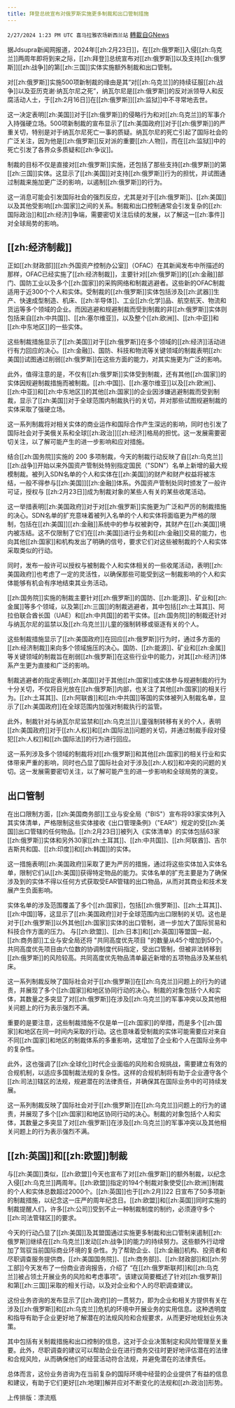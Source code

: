 ```yaml
---
title: 拜登总统宣布对俄罗斯实施更多制裁和出口管制措施
---
```

`2/27/2024 1:23 PM UTC 喜马拉雅农场新西兰站` [轉載自GNews](https://gnews.org/articles/2345631)

据Jdsupra新闻网报道，2024年[[zh:2月23日]]，在[[zh:俄罗斯]]入侵[[zh:乌克兰]]两周年即将到来之际，[[zh:拜登]]总统宣布对[[zh:俄罗斯]]以及支持[[zh:俄罗斯]][[zh:战争]]的第[[zh:三国]]实体实施额外制裁和出口管制。

对[[zh:俄罗斯]]实施500项新制裁的缘由是其“对[[zh:乌克兰]]的持续征服[[zh:战争]]以及亚历克谢·纳瓦尔尼之死”，纳瓦尔尼是[[zh:俄罗斯]]的反对派领导人和反腐活动人士，于[[zh:2月16日]]在[[zh:俄罗斯]][[zh:监狱]]中不寻常地去世。

这一决定表明[[zh:美国]]对于[[zh:俄罗斯]]的侵略行为和对[[zh:乌克兰]]的军事介入持强硬立场。500项新制裁的宣布显示了[[zh:美国政府]]对于[[zh:俄罗斯]]的严重关切，特别是对于纳瓦尔尼死亡一事的质疑。纳瓦尔尼的死亡引起了国际社会的广泛关注，因为他是[[zh:俄罗斯]]反对派的重要[[zh:人物]]，而在[[zh:监狱]]中的死亡引发了各界众多质疑和[[zh:争议]]。

制裁的目标不仅是直接对[[zh:俄罗斯]]实施，还包括了那些支持[[zh:俄罗斯]]的第[[zh:三国]]实体。这显示了[[zh:美国]]对支持[[zh:俄罗斯]]行为的担忧，并试图通过制裁来施加更广泛的影响，以遏制[[zh:俄罗斯]]的行为。

这一消息可能会引发国际社会的强烈反应，尤其是对于[[zh:俄罗斯]]、[[zh:美国]]以及其他受影响[[zh:国家]]之间的关系。制裁和出口控制通常会引发复杂的[[zh:国际政治]]和[[zh:经济]]争端，需要密切关注后续的发展，以了解这一[[zh:事件]]对全球局势的影响。

## [[zh:经济制裁]]

正如[[zh:财政部]][[zh:外国资产控制办公室]]（OFAC）在其新闻发布中所描述的那样，OFAC已经实施了[[zh:经济制裁]]，主要针对[[zh:俄罗斯]]的[[zh:金融]]部门、国防工业以及多个[[zh:国家]]的采购网络和制裁逃避者。这些新的OFAC制裁适用于近300个个人和实体。受制裁的[[zh:俄罗斯]]实体包括涉及[[zh:武器]]生产、快速成型制造、机床、[[zh:半导体]]、工业[[zh:化学]]品、航空航天、物流和货运等多个领域的企业。而因逃避和规避制裁而受到制裁的非[[zh:俄罗斯]]实体则包括来自[[zh:中共国]]、[[zh:塞尔维亚]]，以及整个[[zh:欧洲]]、[[zh:中亚]]和[[zh:中东地区]]的一些实体。

这些制裁措施显示了[[zh:美国]]对于[[zh:俄罗斯]]在多个领域的[[zh:经济]]活动进行有力回应的决心。[[zh:金融]]、国防、科技和物流等关键领域的制裁表明[[zh:美国]]试图通过削弱[[zh:俄罗斯]]在这些方面的能力，对其实施更为广泛的影响。

此外，值得注意的是，不仅有[[zh:俄罗斯]]实体受到制裁，还有其他[[zh:国家]]的实体因规避制裁措施而被制裁。[[zh:中国]]、[[zh:塞尔维亚]]以及[[zh:欧洲]]、[[zh:中亚]]和[[zh:中东地区]]的其他[[zh:国家]]的企业因涉嫌逃避制裁而受到制裁，显示了[[zh:美国]]对于全球范围内制裁执行的关切，并对那些试图规避制裁的实体采取了强硬立场。

这一系列制裁将对相关实体的商业运作和国际合作产生深远的影响，同时也引发了国际社会对于美俄关系和全球[[zh:政治]][[zh:经济]]格局的担忧。这一发展需要密切关注，以了解可能产生的进一步影响和应对措施。

结合[[zh:国务院]]实施的 200 多项制裁，今天的制裁行动反映了自[[zh:乌克兰]][[zh:战争]]开始以来外国资产管制处特别指定国民（"SDN"）名单上新增的最大规模制裁。被列入SDN名单的个人和实体在[[zh:美国]]的财产和财产权益将被冻结，一般不得参与[[zh:美国]][[zh:金融]]体系。外国资产管制处同时颁发了一般许可证，授权与 [[zh:2月23日]]成为制裁对象的某些人有关的某些收尾活动。

这一举措表明[[zh:美国政府]]对于对[[zh:俄罗斯]]实施更为广泛和严厉的制裁措施的决心。SDN名单的扩充意味着被列入名单的个人和实体将面临更为严格的限制，包括在[[zh:美国]][[zh:金融]]系统中的参与权被剥夺，其财产在[[zh:美国]]境内被冻结。这不仅限制了它们在[[zh:美国]]进行业务和[[zh:金融]]交易的能力，也向其他[[zh:国家]]和机构发出了明确的信号，要求它们对这些被制裁的个人和实体采取类似的行动。

同时，发布一般许可以授权与被制裁个人和实体相关的一些收尾活动，表明[[zh:美国政府]]也考虑了一定的灵活性，以确保那些可能受到这一制裁影响的个人和实体能够有机会有序地结束其业务活动。

[[zh:国务院]]实施的制裁主要针对[[zh:俄罗斯]]的国防、[[zh:能源]]、矿业和[[zh:金属]]等多个领域，以及第[[zh:三国]]的制裁逃避者，其中包括[[zh:土耳其]]、阿拉伯联合酋长国（UAE）和[[zh:中共国]]的若干实体。[[zh:国务院]]的制裁还针对与纳瓦尔尼的监禁以及[[zh:乌克兰]]儿童的强制转移或驱逐有关的个人。

这些制裁措施显示了[[zh:美国政府]]在回应[[zh:俄罗斯]]行为时，通过多方面的[[zh:经济制裁]]来向多个领域施压的决心。国防、[[zh:能源]]、矿业和[[zh:金属]]等关键领域的制裁旨在削弱[[zh:俄罗斯]]在这些行业中的能力，对其[[zh:经济]]体系产生更为直接和广泛的影响。

制裁逃避者的指定表明[[zh:美国]]对于其他[[zh:国家]]或实体参与规避制裁的行为十分关切，不仅将目光放在[[zh:俄罗斯]]内部，也关注了其他[[zh:国家]]的相关行为。[[zh:土耳其]]、[[zh:阿联酋]]和[[zh:中共国]]等国的实体被列入制裁名单，显示了[[zh:美国政府]]在全球范围内加强对制裁执行的监管。

此外，制裁针对与纳瓦尔尼监禁和[[zh:乌克兰]]儿童强制转移有关的个人，表明[[zh:美国政府]]对于[[zh:人权]]和[[zh:国际法]]问题的关切，并通过制裁手段对侵犯[[zh:人权]]和[[zh:国际法]]的行为进行回应。

这一系列涉及多个领域的制裁将对[[zh:俄罗斯]]和其他[[zh:国家]]的相关行业和实体带来严重的影响，同时也凸显了国际社会对于涉及[[zh:人权]]和冲突的问题的关切。这一发展需要密切关注，以了解可能产生的进一步影响和全球局势的演变。

## 出口管制

在出口限制方面，[[zh:美国商务部]]工业与安全局（"BIS"）宣布将93家实体列入其实体清单，严格限制这些实体接收《出口管理条例》（"EAR"）规定的受[[zh:美国]]出口管辖的任何物品。[[zh:2月23日]]被列入《实体清单》的实体包括63家[[zh:俄罗斯]]实体和另外30家[[zh:土耳其]]、[[zh:中共国]]、[[zh:阿联酋]]、吉尔吉斯共和国、[[zh:印度]]和[[zh:韩国]]的实体。

这一措施表明[[zh:美国政府]]采取了更为严厉的措施，通过将这些实体加入实体名单，限制它们从[[zh:美国]]获得特定物品的能力。实体名单的扩充主要是为了确保涉及到的实体不得以任何方式获取受EAR管辖的出口物品，从而对其商业和技术发展产生负面影响。

实体名单的涉及范围覆盖了多个[[zh:国家]]，包括[[zh:俄罗斯]]、[[zh:土耳其]]、[[zh:中国]]等，这显示了[[zh:美国政府]]对于全球范围内出口限制的关切。这也是对于[[zh:俄罗斯]]以外其他[[zh:国家]]实体的出口管制，进一步加大了国际贸易和科技合作方面的压力。
与[[zh:欧盟]]、[[zh:日本]]和[[zh:英国]]等盟国一起，[[zh:商务部]]工业与安全局还将 "共同高度优先项目 "的数量从45个增加到50个。共同高度优先项目由六位数的协调制度代码指定，受出口管制，但被非法转移到[[zh:俄罗斯]]的风险较高。共同高度优先物品清单最近新增的五项物品涉及某些机床。

这一系列制裁反映了国际社会对于[[zh:俄罗斯]]在[[zh:乌克兰]]问题上的行为的谴责，并展现了多个[[zh:国家]]和地区协同行动的决心。制裁的对象包括个人和实体，其数量之多突显了对[[zh:俄罗斯]]在涉及[[zh:乌克兰]]的军事冲突以及其他相关问题上的行为表示强烈不满。

重要的是要注意，这些制裁措施不仅是单一[[zh:国家]]的举措，而是多个[[zh:国家]]和地区在同一时间内采取的行动。这也意味着受制裁的实体可能需要应对来自不同[[zh:国家]]和地区的制裁体系的多重影响，这增加了企业和个人在国际业务中的复杂性。

此外，这也强调了[[zh:全球化]]时代企业面临的风险和合规挑战，需要建立有效的合规机制，以适应多国制裁法规的复杂性。这样的合规机制将有助于企业遵守各个[[zh:司法]]辖区的法规，规避潜在的法律责任，并确保其在国际业务中的可持续发展。

这一系列制裁反映了国际社会对于[[zh:俄罗斯]]在[[zh:乌克兰]]问题上的行为的谴责，并展现了多个[[zh:国家]]和地区协同行动的决心。制裁的对象包括个人和实体，其数量之多突显了对[[zh:俄罗斯]]在涉及[[zh:乌克兰]]的军事冲突以及其他相关问题上的行为表示强烈不满。

## [[zh:英国]]和[[zh:欧盟]]制裁

与[[zh:美国]]类似，[[zh:欧盟]]今天也宣布了对[[zh:俄罗斯]]的额外制裁，以纪念入侵[[zh:乌克兰]]两周年。[[zh:欧盟]]指定的194个制裁对象使受[[zh:欧洲]]制裁的个人和实体总数超过2000个。[[zh:英国]]也于[[zh:2月]]22 日宣布了50多项新的制裁措施，以纪念这一庄严的周年纪念日。[[zh:欧盟]]和[[zh:英国]]同时实施的制裁提醒人们，许多[[zh:公司]]受到不止一种制裁制度的制约，必须遵守多个[[zh:司法管辖区]]的要求。

今天的行动凸显了[[zh:美国]]及其盟国通过实施更多制裁和出口管制来遏制[[zh:俄罗斯]]继续在[[zh:乌克兰]]发动[[zh:战争]]的能力的持续努力。这些额外行动增加了驾驭当前国际商业环境的复杂性。为了帮助企业、[[zh:金融]]机构、投资者和尽职调查服务提供商，[[zh:美国国务院]]、[[zh:商务部]]、[[zh:财政部]]和[[zh:劳工部]]今天发布了一份商业咨询报告，介绍了 “在[[zh:俄罗斯联邦]]和[[zh:乌克兰]]被占领土开展业务的风险和考虑事项”。该建议简要概述了针对[[zh:俄罗斯]]和第[[zh:三国]]采取的相关行动，以及对企业和个人的尽职调查建议。

这份业务咨询的发布显示了[[zh:政府]]的一贯努力，即为企业和相关方提供有关在涉及[[zh:俄罗斯]]和[[zh:乌克兰]]危机的环境中开展业务的实用信息。这种透明度和指导有助于企业更好地了解潜在的法规风险和合规要求，从而更好地规划业务决策。

其中包括有关制裁措施和出口控制的信息，这对于企业决策制定和风险管理至关重要。此外，尽职调查的建议可以帮助企业在进行商务交往时更好地评估潜在的法律和合规风险，从而确保他们的经营活动符合法规，并避免潜在的法律责任。

总体而言，这份业务咨询为在当前复杂的国际环境中经营的企业提供了有益的信息和建议，有助于它们更好[[zh:地理]]解并应对不断变化的法规和[[zh:政治]]形势。

上传排版：漂流瓶
